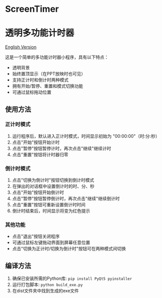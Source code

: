 # ScreenTimer
# 透明多功能计时器
[English Version](README.en.md)

这是一个简单的多功能计时器小程序，具有以下特点：

- 透明背景
- 始终置顶显示（在PPT放映时也可见）
- 支持正计时和倒计时两种模式
- 拥有开始/暂停、重置和模式切换功能
- 可通过鼠标拖动位置

## 使用方法

### 正计时模式
1. 运行程序后，默认进入正计时模式，时间显示初始为 "00:00:00"（时:分:秒）
2. 点击"开始"按钮开始计时
3. 点击"暂停"按钮暂停计时，再次点击"继续"继续计时
4. 点击"重置"按钮将计时器归零

### 倒计时模式
1. 点击"切换为倒计时"按钮切换到倒计时模式
2. 在弹出的对话框中设置倒计时的时、分、秒
3. 点击"开始"按钮开始倒计时
4. 点击"暂停"按钮暂停倒计时，再次点击"继续"继续倒计时
5. 点击"重置"按钮可重新设置倒计时时间
6. 倒计时结束后，时间显示将变为红色提示

### 其他功能
- 点击"退出"按钮关闭程序
- 可通过鼠标左键拖动界面到屏幕任意位置
- 点击"切换为正计时/切换为倒计时"按钮可在两种模式间切换

## 编译方法

1. 确保已安装所需的Python库: `pip install PyQt5 pyinstaller`
2. 运行打包脚本: `python build_exe.py`
3. 在dist文件夹中找到生成的exe文件
